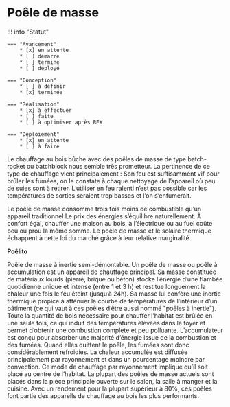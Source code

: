 # Poêle de masse

!!! info "Statut"

    === "Avancement"
        * [x] en attente
        * [ ] démarré
        * [ ] terminé
        * [ ] déployé

    === "Conception"
        * [ ] à définir
        * [x] terminée

    === "Réalisation"
        * [x] à effectuer
        * [ ] faite
        * [ ] à optimiser après REX

    === "Déploiement"
        * [x] en attente
        * [ ] à faire

Le chauffage au bois bûche avec des poêles de masse de type batch-rocket ou batchblock nous semble très prometteur. La pertinence de ce type de chauffage vient principalement : Son feu est suffisamment vif pour brûler les fumées, on le constate à chaque nettoyage de l’appareil où peu de suies sont à retirer. L’utiliser en feu ralenti n’est pas possible car les températures de sorties seraient trop basses et l’on s’enfumerait.

Le poêle de masse consomme trois fois moins de combustible qu’un appareil traditionnel
Le prix des énergies s’équilibre naturellement. À confort égal, chauffer une maison au bois, à l’électrique ou au fuel coûte peu ou prou la même somme. Le poêle de masse et le solaire thermique échappent à cette loi du marché grâce à leur relative marginalité.


**Poêlito**

Poêle de masse à inertie semi-démontable. Un poêle de masse ou poêle à accumulation est un appareil de chauffage principal. Sa masse constituée de matériaux lourds (pierre, brique ou béton) stocke l’énergie d’une flambée quotidienne unique et intense (entre 1 et 3 h) et restitue longuement la chaleur une fois le feu éteint (jusqu’à 24h). Sa masse lui confère une inertie thermique propice à atténuer la courbe de températures de l’intérieur d’un bâtiment (ce qui vaut à ces poêles d’être aussi nommé "poêles à inertie"). Toute la quantité de bois nécessaire pour chauffer l’habitat est brûlée en une seule fois, ce qui induit des températures élevées dans le foyer et permet d’obtenir une combustion complète et peu polluante. L’accumulateur est conçu pour absorber une majorité d’énergie issue de la combustion et des fumées. Quand elles quittent le poêle, les fumées sont donc considérablement refroidies. La chaleur accumulée est diffusée principalement par rayonnement et dans un pourcentage moindre par convection. Ce mode de chauffage par rayonnement implique qu’il soit placé au centre de l’habitat. La plupart des poêles de masse actuels sont placés dans la pièce principale ouverte sur le salon, la salle à manger et la cuisine. Avec un rendement pour la plupart supérieur à 80%, ces poêles font partie des appareils de chauffage au bois les plus performants.